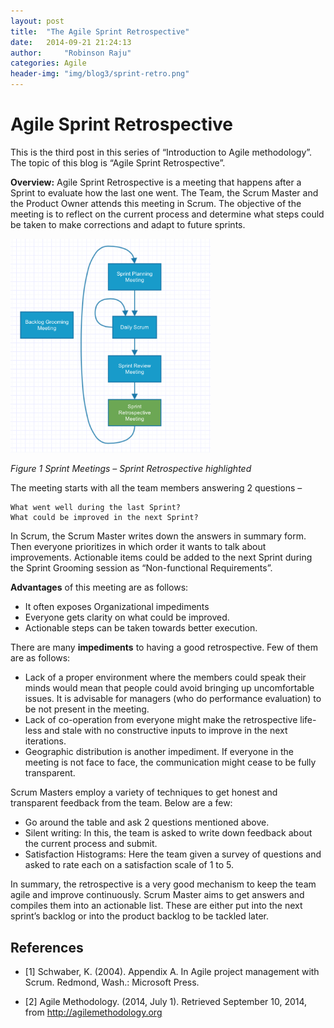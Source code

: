 ```yaml
---
layout: post
title:  "The Agile Sprint Retrospective"
date:   2014-09-21 21:24:13
author:     "Robinson Raju"
categories: Agile 
header-img: "img/blog3/sprint-retro.png"
---
```


# Agile Sprint Retrospective

This is the third post in this series of “Introduction to Agile methodology”. The topic of this blog is “Agile Sprint Retrospective”.

**Overview:**  Agile Sprint Retrospective is a meeting that happens after a Sprint to evaluate how the last one went. The Team, the Scrum Master and the Product Owner attends this meeting in Scrum. The objective of the meeting is to reflect on the current process and determine what steps could be taken to make corrections and adapt to future sprints.

<img src="/img/blog3/scrum-ceremonies.png" width="320"/>

*Figure 1   Sprint Meetings – Sprint Retrospective highlighted*

The meeting starts with all the team members answering 2 questions –

    What went well during the last Sprint?
    What could be improved in the next Sprint?

In Scrum, the Scrum Master writes down the answers in summary form. Then everyone prioritizes in which order it wants to talk about improvements. Actionable items could be added to the next Sprint during the Sprint Grooming session as “Non-functional Requirements”.

**Advantages** of this meeting are as follows:

* It often exposes Organizational impediments
* Everyone gets clarity on what could be improved.
* Actionable steps can be taken towards better execution.

There are many **impediments** to having a good retrospective. Few of them are as follows:

* Lack of a proper environment where the members could speak their minds would mean that people could avoid bringing up uncomfortable issues. It is advisable for managers (who do performance evaluation) to be not present in the meeting.
* Lack of co-operation from everyone might make the retrospective life-less and stale with no constructive inputs to improve in the next iterations.
* Geographic distribution is another impediment. If everyone in the meeting is not face to face, the communication might cease to be fully transparent.

Scrum Masters employ a variety of techniques to get honest and transparent feedback from the team. Below are a few:

* Go around the table and ask 2 questions mentioned above.
* Silent writing: In this, the team is asked to write down feedback about the current process and submit.
* Satisfaction Histograms: Here the team given a survey of questions and asked to rate each on a satisfaction scale of 1 to 5.

In summary, the retrospective is a very good mechanism to keep the team agile and improve continuously. Scrum Master aims to get answers and compiles them into an actionable list. These are either put into the next sprint’s backlog or into the product backlog to be tackled later.

## References

* [1] Schwaber, K. (2004). Appendix A. In Agile project management with Scrum. Redmond, Wash.: Microsoft Press.

* [2] Agile Methodology. (2014, July 1). Retrieved September 10, 2014, from http://agilemethodology.org

